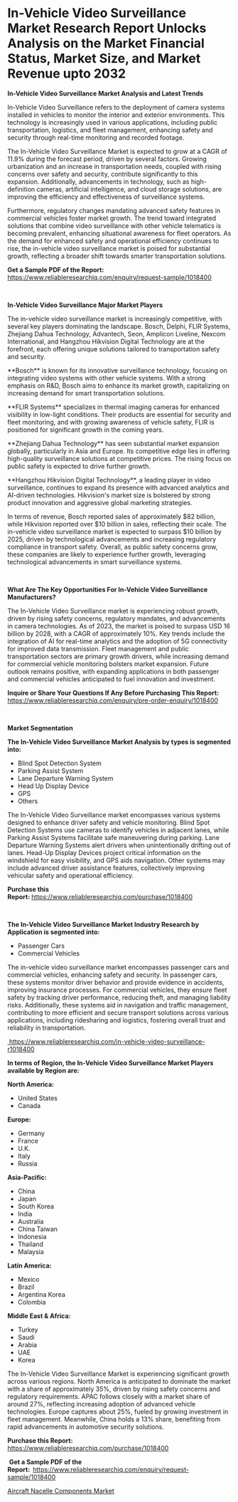 <p><h1>In-Vehicle Video Surveillance Market Research Report Unlocks Analysis on the Market Financial Status, Market Size, and Market Revenue upto 2032</h1></p><p><strong>In-Vehicle Video Surveillance Market Analysis and Latest Trends</strong></p>
<p><p>In-Vehicle Video Surveillance refers to the deployment of camera systems installed in vehicles to monitor the interior and exterior environments. This technology is increasingly used in various applications, including public transportation, logistics, and fleet management, enhancing safety and security through real-time monitoring and recorded footage.</p><p>The In-Vehicle Video Surveillance Market is expected to grow at a CAGR of 11.9% during the forecast period, driven by several factors. Growing urbanization and an increase in transportation needs, coupled with rising concerns over safety and security, contribute significantly to this expansion. Additionally, advancements in technology, such as high-definition cameras, artificial intelligence, and cloud storage solutions, are improving the efficiency and effectiveness of surveillance systems. </p><p>Furthermore, regulatory changes mandating advanced safety features in commercial vehicles foster market growth. The trend toward integrated solutions that combine video surveillance with other vehicle telematics is becoming prevalent, enhancing situational awareness for fleet operators. As the demand for enhanced safety and operational efficiency continues to rise, the in-vehicle video surveillance market is poised for substantial growth, reflecting a broader shift towards smarter transportation solutions.</p></p>
<p><strong>Get a Sample PDF of the Report:&nbsp;</strong> <a href="https://www.reliableresearchiq.com/enquiry/request-sample/1018400?utm_campaign=3519&utm_medium=2&utm_source=Github&utm_content=ia&utm_term=30032025&utm_id=in-vehicle-video-surveillance">https://www.reliableresearchiq.com/enquiry/request-sample/1018400</a></p>
<p>&nbsp;</p>
<p><strong>In-Vehicle Video Surveillance Major Market Players</strong></p>
<p><p>The in-vehicle video surveillance market is increasingly competitive, with several key players dominating the landscape. Bosch, Delphi, FLIR Systems, Zhejiang Dahua Technology, Advantech, Seon, Amplicon Liveline, Nexcom International, and Hangzhou Hikvision Digital Technology are at the forefront, each offering unique solutions tailored to transportation safety and security.</p><p>**Bosch** is known for its innovative surveillance technology, focusing on integrating video systems with other vehicle systems. With a strong emphasis on R&D, Bosch aims to enhance its market growth, capitalizing on increasing demand for smart transportation solutions.</p><p>**FLIR Systems** specializes in thermal imaging cameras for enhanced visibility in low-light conditions. Their products are essential for security and fleet monitoring, and with growing awareness of vehicle safety, FLIR is positioned for significant growth in the coming years.</p><p>**Zhejiang Dahua Technology** has seen substantial market expansion globally, particularly in Asia and Europe. Its competitive edge lies in offering high-quality surveillance solutions at competitive prices. The rising focus on public safety is expected to drive further growth.</p><p>**Hangzhou Hikvision Digital Technology**, a leading player in video surveillance, continues to expand its presence with advanced analytics and AI-driven technologies. Hikvision's market size is bolstered by strong product innovation and aggressive global marketing strategies.</p><p>In terms of revenue, Bosch reported sales of approximately $82 billion, while Hikvision reported over $10 billion in sales, reflecting their scale. The in-vehicle video surveillance market is expected to surpass $10 billion by 2025, driven by technological advancements and increasing regulatory compliance in transport safety. Overall, as public safety concerns grow, these companies are likely to experience further growth, leveraging technological advancements in smart surveillance systems.</p></p>
<p>&nbsp;</p>
<p><strong>What Are The Key Opportunities For In-Vehicle Video Surveillance Manufacturers?</strong></p>
<p><p>The In-Vehicle Video Surveillance market is experiencing robust growth, driven by rising safety concerns, regulatory mandates, and advancements in camera technologies. As of 2023, the market is poised to surpass USD 16 billion by 2028, with a CAGR of approximately 10%. Key trends include the integration of AI for real-time analytics and the adoption of 5G connectivity for improved data transmission. Fleet management and public transportation sectors are primary growth drivers, while increasing demand for commercial vehicle monitoring bolsters market expansion. Future outlook remains positive, with expanding applications in both passenger and commercial vehicles anticipated to fuel innovation and investment.</p></p>
<p><strong>Inquire or Share Your Questions If Any Before Purchasing This Report:</strong> <a href="https://www.reliableresearchiq.com/enquiry/pre-order-enquiry/1018400?utm_campaign=3519&utm_medium=2&utm_source=Github&utm_content=ia&utm_term=30032025&utm_id=in-vehicle-video-surveillance">https://www.reliableresearchiq.com/enquiry/pre-order-enquiry/1018400</a></p>
<p>&nbsp;</p>
<p><strong>Market Segmentation</strong></p>
<p><strong>The In-Vehicle Video Surveillance Market Analysis by types is segmented into:</strong></p>
<p><ul><li>Blind Spot Detection System</li><li>Parking Assist System</li><li>Lane Departure Warning System</li><li>Head Up Display Device</li><li>GPS</li><li>Others</li></ul></p>
<p><p>The In-Vehicle Video Surveillance market encompasses various systems designed to enhance driver safety and vehicle monitoring. Blind Spot Detection Systems use cameras to identify vehicles in adjacent lanes, while Parking Assist Systems facilitate safe maneuvering during parking. Lane Departure Warning Systems alert drivers when unintentionally drifting out of lanes. Head-Up Display Devices project critical information on the windshield for easy visibility, and GPS aids navigation. Other systems may include advanced driver assistance features, collectively improving vehicular safety and operational efficiency.</p></p>
<p><strong>Purchase this Report:&nbsp;</strong><a href="https://www.reliableresearchiq.com/purchase/1018400?utm_campaign=3519&utm_medium=2&utm_source=Github&utm_content=ia&utm_term=30032025&utm_id=in-vehicle-video-surveillance">https://www.reliableresearchiq.com/purchase/1018400</a></p>
<p>&nbsp;</p>
<p><strong>The In-Vehicle Video Surveillance Market Industry Research by Application is segmented into:</strong></p>
<p><ul><li>Passenger Cars</li><li>Commercial Vehicles</li></ul></p>
<p><p>The in-vehicle video surveillance market encompasses passenger cars and commercial vehicles, enhancing safety and security. In passenger cars, these systems monitor driver behavior and provide evidence in accidents, improving insurance processes. For commercial vehicles, they ensure fleet safety by tracking driver performance, reducing theft, and managing liability risks. Additionally, these systems aid in navigation and traffic management, contributing to more efficient and secure transport solutions across various applications, including ridesharing and logistics, fostering overall trust and reliability in transportation.</p></p>
<p><a href="https://www.reliableresearchiq.com/in-vehicle-video-surveillance-r1018400?utm_campaign=3519&utm_medium=2&utm_source=Github&utm_content=ia&utm_term=30032025&utm_id=in-vehicle-video-surveillance">&nbsp;https://www.reliableresearchiq.com/in-vehicle-video-surveillance-r1018400</a></p>
<p><strong>In terms of Region, the In-Vehicle Video Surveillance Market Players available by Region are:</strong></p>
<p>
    <p> <strong> North America: </strong>
        <ul>
            <li>United States</li>
            <li>Canada</li>
        </ul>
        </p> 
    <p> <strong> Europe: </strong>
        <ul>
            <li>Germany</li>
            <li>France</li>
            <li>U.K.</li>
            <li>Italy</li>
            <li>Russia</li>
        </ul>
        </p> 
    <p> <strong> Asia-Pacific: </strong>
        <ul>
            <li>China</li>
            <li>Japan</li>
            <li>South Korea</li>
            <li>India</li>
            <li>Australia</li>
            <li>China Taiwan</li>
            <li>Indonesia</li>
            <li>Thailand</li>
            <li>Malaysia</li>
        </ul>
        </p> 
    <p> <strong> Latin America: </strong>
        <ul>
            <li>Mexico</li>
            <li>Brazil</li>
            <li>Argentina Korea</li>
            <li>Colombia</li>
        </ul>
        </p> 
    <p> <strong> Middle East & Africa: </strong>
        <ul>
            <li>Turkey</li>
            <li>Saudi</li>
            <li>Arabia</li>
            <li>UAE</li>
            <li>Korea</li>
        </ul>
    </p>
    </p>
<p><p>The In-Vehicle Video Surveillance Market is experiencing significant growth across various regions. North America is anticipated to dominate the market with a share of approximately 35%, driven by rising safety concerns and regulatory requirements. APAC follows closely with a market share of around 27%, reflecting increasing adoption of advanced vehicle technologies. Europe captures about 25%, fueled by growing investment in fleet management. Meanwhile, China holds a 13% share, benefiting from rapid advancements in automotive security solutions.</p></p>
<p><strong>Purchase this Report: </strong><a href="https://www.reliableresearchiq.com/purchase/1018400?utm_campaign=3519&utm_medium=2&utm_source=Github&utm_content=ia&utm_term=30032025&utm_id=in-vehicle-video-surveillance">https://www.reliableresearchiq.com/purchase/1018400</a></p>
<p>&nbsp;<strong>Get a Sample PDF of the Report:&nbsp;&nbsp;</strong><a href="https://www.reliableresearchiq.com/enquiry/request-sample/1018400?utm_campaign=3519&utm_medium=2&utm_source=Github&utm_content=ia&utm_term=30032025&utm_id=in-vehicle-video-surveillance">https://www.reliableresearchiq.com/enquiry/request-sample/1018400</a></p>
<p><strong></strong></p>
<p><p><a href="https://github.com/sanokdagada01/Market-Research-Report-List-1/blob/main/aircraft-nacelle-components-market.md?utm_campaign=3519&utm_medium=2&utm_source=Github&utm_content=ia&utm_term=30032025&utm_id=in-vehicle-video-surveillance">Aircraft Nacelle Components Market</a></p></p>